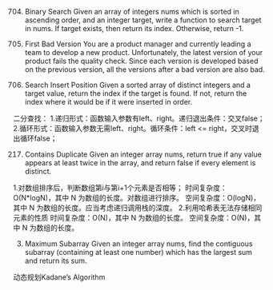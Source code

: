 704. Binary Search
Given an array of integers nums which is sorted in ascending order, and an integer target, write a function to search target in nums. If target exists, then return its index. Otherwise, return -1.

278. First Bad Version
You are a product manager and currently leading a team to develop a new product. Unfortunately, the latest version of your product fails the quality check. Since each version is developed based on the previous version, all the versions after a bad version are also bad.

35. Search Insert Position
Given a sorted array of distinct integers and a target value, return the index if the target is found. If not, return the index where it would be if it were inserted in order.

二分查找：
1.递归形式：函数输入参数有left、right。递归退出条件：交叉false；
2.循环形式：函数输入参数无需left、right。循环条件：left <= right，交叉时退出循环false；

217. Contains Duplicate
Given an integer array nums, return true if any value appears at least twice in the array, and return false if every element is distinct.

1.对数组排序后，判断数组第i与第i+1个元素是否相等； 
  时间复杂度：O(N*logN)，其中 N 为数组的长度。对数组进行排序。 
  空间复杂度：O(logN)，其中 N 为数组的长度。应当考虑递归调用栈的深度。
2.利用哈希表无法存储相同元素的性质
  时间复杂度：O(N)，其中 N 为数组的长度。
  空间复杂度：O(N)，其中 N 为数组的长度。

3. Maximum Subarray
Given an integer array nums, find the contiguous subarray (containing at least one number) which has the largest sum and return its sum.  

动态规划Kadane’s Algorithm